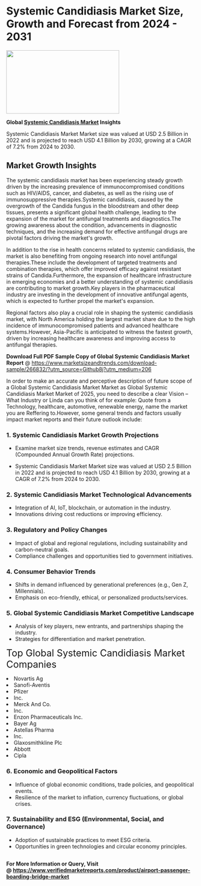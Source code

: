 <H1>Systemic Candidiasis Market Size, Growth and Forecast from 2024 - 2031</H1><img class="aligncenter size-medium wp-image-584254" src="https://thirdeyenews.in/wp-content/uploads/2024/09/Global-Market-Research-300x168.jpeg" alt="" width="300" height="168" /><p><strong>Global&nbsp;<a href="https://www.marketsizeandtrends.com/download-sample/266832/?utm_source=Github8j?utm_medium=206">Systemic Candidiasis Market</a> Insights</strong></p><p>Systemic Candidiasis Market Market size was valued at USD 2.5 Billion in 2022 and is projected to reach USD 4.1 Billion by 2030, growing at a CAGR of 7.2% from 2024 to 2030.</p><p><h2>Market Growth Insights</h2> <p>The systemic candidiasis market has been experiencing steady growth driven by the increasing prevalence of immunocompromised conditions such as HIV/AIDS, cancer, and diabetes, as well as the rising use of immunosuppressive therapies.Systemic candidiasis, caused by the overgrowth of the Candida fungus in the bloodstream and other deep tissues, presents a significant global health challenge, leading to the expansion of the market for antifungal treatments and diagnostics.The growing awareness about the condition, advancements in diagnostic techniques, and the increasing demand for effective antifungal drugs are pivotal factors driving the market's growth.</p> <p>In addition to the rise in health concerns related to systemic candidiasis, the market is also benefiting from ongoing research into novel antifungal therapies.These include the development of targeted treatments and combination therapies, which offer improved efficacy against resistant strains of Candida.Furthermore, the expansion of healthcare infrastructure in emerging economies and a better understanding of systemic candidiasis are contributing to market growth.Key players in the pharmaceutical industry are investing in the development of innovative antifungal agents, which is expected to further propel the market's expansion.</p> <p>Regional factors also play a crucial role in shaping the systemic candidiasis market, with North America holding the largest market share due to the high incidence of immunocompromised patients and advanced healthcare systems.However, Asia-Pacific is anticipated to witness the fastest growth, driven by increasing healthcare awareness and improving access to antifungal therapies.</p> <p><span class=""><strong>Download Full PDF Sample Copy of Global Systemic Candidiasis Market Report</strong> @ <a href="https://www.marketsizeandtrends.com/download-sample/266832/?utm_source=Github8j?utm_medium=206" target="_blank">https://www.marketsizeandtrends.com/download-sample/266832/?utm_source=Github8j?utm_medium=206</a></span></p><p>In order to make an accurate and perceptive description of future scope of a Global&nbsp;Systemic Candidiasis Market Market as Global&nbsp;Systemic Candidiasis Market Market of 2025, you need to describe a clear Vision &ndash; What Industry or Linda can you think of for example: Quote from a Technology, healthcare, automotive, renewable energy, name the market you are Reffering to.However, some general trends and factors usually impact market reports and their future outlook include:</p><h3>1.&nbsp;<strong>Systemic Candidiasis Market Growth Projections</strong></h3><ul><li>Examine market size trends, revenue estimates and CAGR (Compounded Annual Growth Rate) projections.</li><li><p>Systemic Candidiasis Market Market size was valued at USD 2.5 Billion in 2022 and is projected to reach USD 4.1 Billion by 2030, growing at a CAGR of 7.2% from 2024 to 2030.</p></li></ul><h3>2.&nbsp;<strong>Systemic Candidiasis Market Technological Advancements</strong></h3><ul><li>Integration of AI, IoT, blockchain, or automation in the industry.</li><li>Innovations driving cost reductions or improving efficiency.</li></ul><h3>3.&nbsp;<strong>Regulatory and Policy Changes</strong></h3><ul><li>Impact of global and regional regulations, including sustainability and carbon-neutral goals.</li><li>Compliance challenges and opportunities tied to government initiatives.</li></ul><h3>4.&nbsp;<strong>Consumer Behavior Trends</strong></h3><ul><li>Shifts in demand influenced by generational preferences (e.g., Gen Z, Millennials).</li><li>Emphasis on eco-friendly, ethical, or personalized products/services.</li></ul><h3>5.&nbsp;<strong>Global Systemic Candidiasis Market Competitive Landscape</strong></h3><ul><li>Analysis of key players, new entrants, and partnerships shaping the industry.</li><li>Strategies for differentiation and market penetration.</li></ul><p data-pm-slice="1 1 []"><span style="color: inherit; font-family: inherit; font-size: 25px;">Top Global Systemic Candidiasis Market Companies</span></p><div class="" data-test-id=""><p><li>Novartis Ag</li><li> Sanofi-Aventis</li><li> Pfizer</li><li> Inc.</li><li> Merck And Co.</li><li> Inc.</li><li> Enzon Pharmaceuticals Inc.</li><li> Bayer Ag</li><li> Astellas Pharma</li><li> Inc.</li><li> Glaxosmithkline Plc</li><li> Abbott</li><li> Cipla</li></p></div><h3>6.&nbsp;<strong>Economic and Geopolitical Factors</strong></h3><ul><li>Influence of global economic conditions, trade policies, and geopolitical events.</li><li>Resilience of the market to inflation, currency fluctuations, or global crises.</li></ul><h3>7.&nbsp;<strong>Sustainability and ESG (Environmental, Social, and Governance)</strong></h3><ul><li>Adoption of sustainable practices to meet ESG criteria.</li><li>Opportunities in green technologies and circular economy principles.</li></ul><h2><strong style="font-size: 14px;">For More Information or Query, Visit @&nbsp;</strong><a style="background-color: #ffffff; font-size: 14px;" href="https://www.marketsizeandtrends.com/report/systemic-candidiasis-market/" target="_blank">https://www.verifiedmarketreports.com/product/airport-passenger-boarding-bridge-market</a></h2>